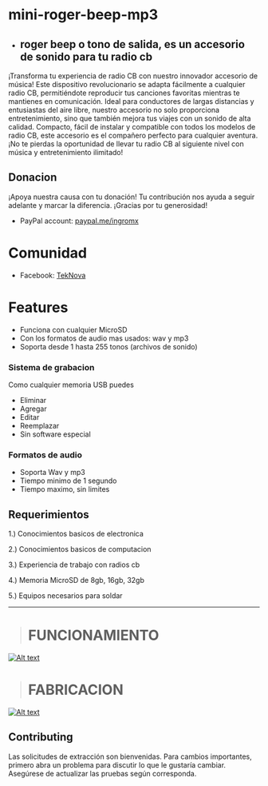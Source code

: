 # **mini-roger-beep-mp3**

- ## roger beep o tono de salida, es un accesorio de sonido para tu radio cb

¡Transforma tu experiencia de radio CB con nuestro innovador accesorio de música! Este dispositivo revolucionario se adapta fácilmente a cualquier radio CB, permitiéndote reproducir tus canciones favoritas mientras te mantienes en comunicación. Ideal para conductores de largas distancias y entusiastas del aire libre, nuestro accesorio no solo proporciona entretenimiento, sino que también mejora tus viajes con un sonido de alta calidad. Compacto, fácil de instalar y compatible con todos los modelos de radio CB, este accesorio es el compañero perfecto para cualquier aventura. ¡No te pierdas la oportunidad de llevar tu radio CB al siguiente nivel con música y entretenimiento ilimitado!

## **Donacion**

¡Apoya nuestra causa con tu donación! Tu contribución nos ayuda a seguir adelante y marcar la diferencia. ¡Gracias por tu generosidad!

- PayPal account: [paypal.me/ingromx](https://paypal.me/ingromx)

# **Comunidad**

- Facebook: [TekNova](https://www.facebook.com/radiocomunicaciones.nova/)

# **Features**

- Funciona con cualquier MicroSD
- Con los formatos de audio mas usados: wav y mp3
- Soporta desde 1 hasta 255 tonos (archivos de sonido)

### Sistema de grabacion

Como cualquier memoria USB puedes

- Eliminar
- Agregar
- Editar
- Reemplazar
- Sin software especial

### Formatos de audio

- Soporta Wav y mp3
- Tiempo minimo de 1 segundo
- Tiempo maximo, sin limites

## Requerimientos

1.) Conocimientos basicos de electronica

2.) Conocimientos basicos de computacion

3.) Experiencia de trabajo con radios cb

4.) Memoria MicroSD de 8gb, 16gb, 32gb

5.) Equipos necesarios para soldar





---
> # **FUNCIONAMIENTO**

[![Alt text](https://img.youtube.com/vi/kx4JMDnjKyU/0.jpg)](https://www.youtube.com/watch?v=kx4JMDnjKyU)

> # **FABRICACION**

[![Alt text](https://img.youtube.com/vi/xJW7V2quwtk/0.jpg)](https://www.youtube.com/watch?v=xJW7V2quwtk)

## Contributing

Las solicitudes de extracción son bienvenidas. Para cambios importantes, primero abra un problema para discutir lo que le gustaría cambiar.
Asegúrese de actualizar las pruebas según corresponda.
